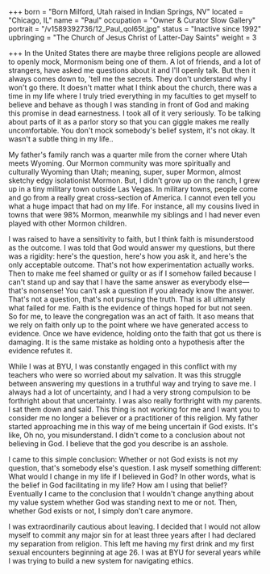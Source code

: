 +++
born = "Born Milford, Utah raised in Indian Springs, NV"
located = "Chicago, IL"
name = "Paul"
occupation = "Owner & Curator Slow Gallery"
portrait = "/v1589392736/12_Paul_qol65t.jpg"
status = "Inactive since 1992"
upbringing = "The Church of Jesus Christ of Latter-Day Saints"
weight = 3

+++
In the United States there are maybe three religions people are allowed to openly mock, Mormonism being one of them. A lot of friends, and a lot of strangers, have asked me questions about it and I'll openly talk. But then it always comes down to, 'tell me the secrets. They don't understand why I won't go there. It doesn't matter what I think about the church, there was a time in my life where I truly tried everything in my faculties to get myself to believe and behave as though I was standing in front of God and making this promise in dead earnestness. I took all of it very seriously. To be talking about parts of it as a parlor story so that you can giggle makes me really uncomfortable. You don't mock somebody's belief system, it's not okay. It wasn't a subtle thing in my life..

My father's family ranch was a quarter mile from the corner where Utah meets Wyoming. Our Mormon community was more spiritually and culturally Wyoming than Utah; meaning, super, super Mormon, almost sketchy edgy isolationist Mormon. But, I didn't grow up on the ranch, I grew up in a tiny military town outside Las Vegas. In military towns, people come and go from a really great cross-section of America. I cannot even tell you what a huge impact that had on my life. For instance, all my cousins lived in towns that were 98% Mormon, meanwhile my siblings and I had never even played with other Mormon children.

I was raised to have a sensitivity to faith, but I think faith is misunderstood as the outcome. I was told that God would answer my questions, but there was a rigidity: here's the question, here's how you ask it, and here's the only acceptable outcome. That's not how experimentation actually works. Then to make me feel shamed or guilty or as if I somehow failed because I can't stand up and say that I have the same answer as everybody else—that's nonsense! You can't ask a question if you already know the answer. That's not a question, that's not pursuing the truth. That is all ultimately what failed for me. Faith is the evidence of things hoped for but not seen. So for me, to leave the congregation was an act of faith. It aso means that we rely on faith only up to the point where we have generated access to evidence. Once we have evidence, holding onto the faith that got us there is damaging. It is the same mistake as holding onto a hypothesis after the evidence refutes it.

While I was at BYU, I was constantly engaged in this conflict with my teachers who were so worried about my salvation. It was this struggle between answering my questions in a truthful way and trying to save me. I always had a lot of uncertainty, and I had a very strong compulsion to be forthright about that uncertainty. I was also really forthright with my parents. I sat them down and said. This thing is not working for me and I want you to consider me no longer a believer or a practitioner of this religion. My father started approaching me in this way of me being uncertain if God exists. It's like, Oh no, you misunderstand. I didn't come to a conclusion about not believing in God. I believe that the god you describe is an asshole.

I came to this simple conclusion: Whether or not God exists is not my question, that's somebody else's question. I ask myself something different: What would I change in my life if I believed in God? In other words, what is the belief in God facilitating in my life? How am I using that belief? Eventually I came to the conclusion that I wouldn't change anything about my value system whether God was standing next to me or not. Then, whether God exists or not, I simply don't care anymore.

I was extraordinarily cautious about leaving. I decided that I would not allow myself to commit any major sin for at least three years after I had declared my separation from religion. This left me having my first drink and my first sexual encounters beginning at age 26. I was at BYU for several years while I was trying to build a new system for navigating ethics.